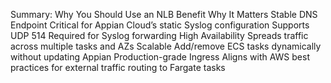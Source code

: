 Summary: Why You Should Use an NLB
Benefit	Why It Matters
Stable DNS Endpoint	Critical for Appian Cloud’s static Syslog configuration
Supports UDP 514	Required for Syslog forwarding
High Availability	Spreads traffic across multiple tasks and AZs
Scalable	Add/remove ECS tasks dynamically without updating Appian
Production-grade Ingress	Aligns with AWS best practices for external traffic routing to Fargate tasks
